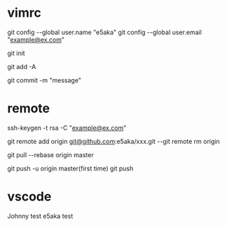 # vimrc

git config --global user.name "e5aka" 
git config --global user.email "example@ex.com"

git init

git add -A

git commit -m "message"

# remote 

ssh-keygen -t rsa -C "example@ex.com"

git remote add origin git@github.com:e5aka/xxx.git --git remote rm origin

git pull --rebase origin master

git push -u origin master(first time) git push

# vscode

Johnny test
e5aka  test

